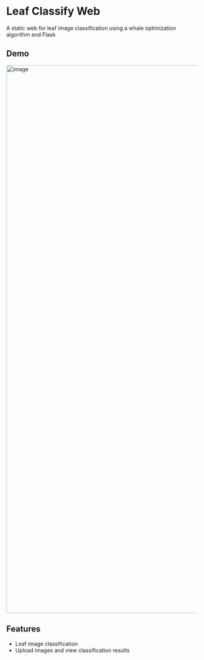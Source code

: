 # Leaf Classify Web

A static web for leaf image classification using a whale optimization algorithm and Flask

## Demo
<img width="1440" alt="image" src="https://github.com/user-attachments/assets/65ff745e-3d21-4926-b2a3-e623915439b2" />

## Features

- Leaf image classification 
- Upload images and view classification results
